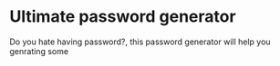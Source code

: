 # Ultimate password generator
 Do you hate having password?, this password generator will help you genrating some

